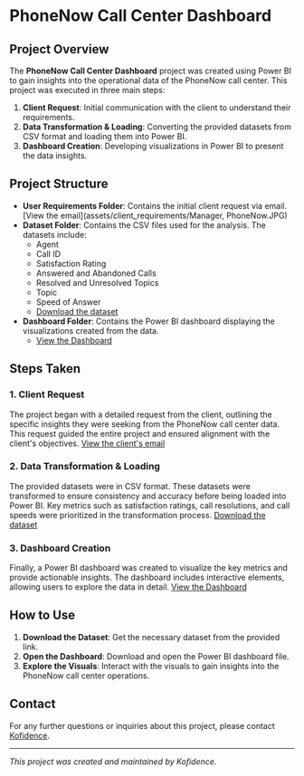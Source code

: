 # PhoneNow Call Center Dashboard

## Project Overview

The **PhoneNow Call Center Dashboard** project was created using Power BI to gain insights into the operational data of the PhoneNow call center. This project was executed in three main steps:

1. **Client Request**: Initial communication with the client to understand their requirements.
2. **Data Transformation & Loading**: Converting the provided datasets from CSV format and loading them into Power BI.
3. **Dashboard Creation**: Developing visualizations in Power BI to present the data insights.

## Project Structure

- **User Requirements Folder**: Contains the initial client request via email. [View the email](assets/client_requirements/Manager, PhoneNow.JPG)
- **Dataset Folder**: Contains the CSV files used for the analysis. The datasets include:
  - Agent
  - Call ID
  - Satisfaction Rating
  - Answered and Abandoned Calls
  - Resolved and Unresolved Topics
  - Topic
  - Speed of Answer
  - [Download the dataset](datasets/PhoneNow_Call_Center_Dataset.csv)
- **Dashboard Folder**: Contains the Power BI dashboard displaying the visualizations created from the data.
  - [View the Dashboard](dashboard/PhoneNow_Call_Center_Dashboard.pbix)

## Steps Taken

### 1. Client Request
The project began with a detailed request from the client, outlining the specific insights they were seeking from the PhoneNow call center data. This request guided the entire project and ensured alignment with the client's objectives. [View the client's email](user-requirements/client-email-snippet.txt)

### 2. Data Transformation & Loading
The provided datasets were in CSV format. These datasets were transformed to ensure consistency and accuracy before being loaded into Power BI. Key metrics such as satisfaction ratings, call resolutions, and call speeds were prioritized in the transformation process. [Download the dataset](datasets/PhoneNow_Call_Center_Dataset.csv)

### 3. Dashboard Creation
Finally, a Power BI dashboard was created to visualize the key metrics and provide actionable insights. The dashboard includes interactive elements, allowing users to explore the data in detail. [View the Dashboard](dashboard/PhoneNow_Call_Center_Dashboard.pbix)

## How to Use

1. **Download the Dataset**: Get the necessary dataset from the provided link.
2. **Open the Dashboard**: Download and open the Power BI dashboard file.
3. **Explore the Visuals**: Interact with the visuals to gain insights into the PhoneNow call center operations.

## Contact

For any further questions or inquiries about this project, please contact [Kofidence](mailto:kofidence@example.com).

---

*This project was created and maintained by Kofidence.*
